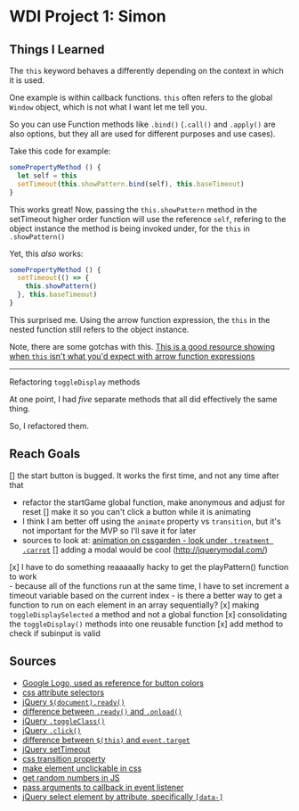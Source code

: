 # WDI Project 1: Simon

## Things I Learned
The `this` keyword behaves a differently depending on the context in which it is used.

One example is within callback functions. `this` often refers to the global `Window` object, which is not what I want let me tell you.

So you can use Function methods like `.bind()` (`.call()` and `.apply()` are also options, but they all are used for different purposes and use cases).

Take this code for example:
```js
somePropertyMethod () {
  let self = this
  setTimeout(this.showPattern.bind(self), this.baseTimeout)
}
```

This works great! Now, passing the `this.showPattern` method in the setTimeout higher order function will use the reference `self`, refering to the object instance the method is being invoked under, for the `this` in `.showPattern()`

Yet, this _also_ works:
```js
somePropertyMethod () {
  setTimeout(() => {
    this.showPattern()
  }, this.baseTimeout)
}
```

This surprised me. Using the arrow function expression, the `this` in the nested function still refers to the object instance.

Note, there are some gotchas with this. [This is a good resource showing when `this` isn't what you'd expect with arrow function expressions](https://derickbailey.com/2015/09/28/do-es6-arrow-functions-really-solve-this-in-javascript/)

---
Refactoring `toggleDisplay` methods

At one point, I had *five* separate methods that all did effectively the same thing.

So, I refactored them.

## Reach Goals
[] the start button is bugged. It works the first time, and not any time after that
   - refactor the startGame global function, make anonymous and adjust for reset
[] make it so you can't click a button while it is animating
   - I think I am better off using the `animate` property vs `transition`, but it's not important for the MVP so I'll save it for later
   - sources to look at: [animation on cssgarden - look under `.treatment .carrot`](http://cssgridgarden.com/)
[] adding a modal would be cool (http://jquerymodal.com/)

[x] I have to do something reaaaaally hacky to get the playPattern() function to work  
    - because all of the functions run at the same time, I have to set increment a timeout variable based on the current index
    - is there a better way to get a function to run on each element in an array sequentially?
[x] making `toggleDisplaySelected` a method and not a global function
[x] consolidating the `toggleDisplay()` methods into one reusable function
[x] add method to check if subinput is valid

## Sources
- [Google Logo, used as reference for button colors](https://en.wikipedia.org/wiki/Google_logo#/media/File:Google-favicon-2015.png)
- [css attribute selectors](https://www.w3schools.com/css/css_attribute_selectors.asp)
- [jQuery `$(document).ready()`](https://learn.jquery.com/using-jquery-core/document-ready/)
- [difference between `.ready()` and `.onload()`](https://stackoverflow.com/a/3698214)
- [jQuery `.toggleClass()`](https://api.jquery.com/toggleclass/)
- [jQuery `.click()`](https://api.jquery.com/click/)
- [difference between `$(this)` and `event.target`](https://stackoverflow.com/a/21667010)
- [jQuery setTimeout](https://www.sitepoint.com/jquery-settimeout-function-examples/)
- [css transition property](https://developer.mozilla.org/en-US/docs/Web/CSS/CSS_Transitions/Using_CSS_transitions)
- [make element unclickable in css](https://stackoverflow.com/a/37216892)
- [get random numbers in JS](https://developer.mozilla.org/en-US/docs/Web/JavaScript/Reference/Global_Objects/Math/random)
- [pass arguments to callback in event listener](https://stackoverflow.com/a/979344)
- [jQuery select element by attribute, specifically `[data-]`](https://stackoverflow.com/a/29906777)

